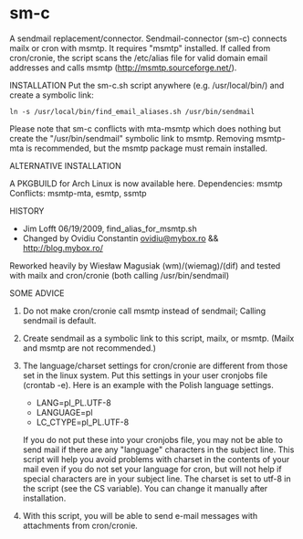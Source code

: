 sm-c
====

A sendmail replacement/connector. Sendmail-connector (sm-c) connects mailx or cron with msmtp. It requires "msmtp" installed.
If called from cron/cronie, the script scans the /etc/alias file for valid domain email addresses and calls msmtp (http://msmtp.sourceforge.net/).


INSTALLATION
Put the sm-c.sh script anywhere (e.g. /usr/local/bin/) and create a symbolic link:

    ln -s /usr/local/bin/find_email_aliases.sh /usr/bin/sendmail

Please note that sm-c conflicts with mta-msmtp which does nothing but create the "/usr/bin/sendmail" symbolic link to msmtp.
Removing msmtp-mta is recommended, but the msmtp package must remain installed.


ALTERNATIVE INSTALLATION

A PKGBUILD for Arch Linux is now available here.
Dependencies: msmtp
Conflicts:    msmtp-mta, esmtp, ssmtp


HISTORY
- Jim Lofft 06/19/2009, find_alias_for_msmtp.sh
- Changed by Ovidiu Constantin <ovidiu@mybox.ro> && http://blog.mybox.ro/

Reworked heavily by Wiesław Magusiak (wm)/(wiemag)/(dif) and tested with mailx and cron/cronie 
(both calling /usr/bin/sendmail)


SOME ADVICE

1. Do not make cron/cronie call msmtp instead of sendmail; Calling sendmail is default.
2. Create sendmail as a symbolic link to this script, mailx, or msmtp. (Mailx and msmtp are not recommended.)
3. The language/charset settings for cron/cronie are different from those set in the linux system. Put this settings in your user cronjobs file (crontab -e). Here is an example with the Polish language settings.
   -   LANG=pl_PL.UTF-8
   -   LANGUAGE=pl
   -   LC_CTYPE=pl_PL.UTF-8

   If you do not put these into your cronjobs file, you may not be able to send mail if there are any "language" characters in the subject line. This script will help you avoid problems with charset in the contents of your mail even if you do not set your language for cron, but will not help if special characters are in your subject line. The charset is set to utf-8 in the script (see the CS variable). You can change it manually after installation.
4. With this script, you will be able to send e-mail messages with attachments from cron/cronie.
